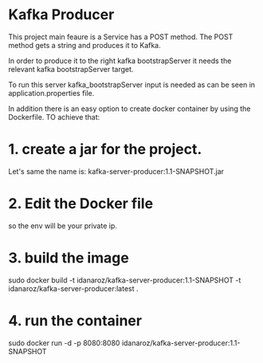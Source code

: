 # Kafka Producer

This project main feaure is a Service has a POST method.
The POST method gets a string and produces it to Kafka.

In order to produce it to the right kafka bootstrapServer it needs the relevant kafka bootstrapServer target. 

To run this server kafka_bootstrapServer input is needed as can be seen in application.properties file. 

In addition there is an easy option to create docker container by using the Dockerfile. TO achieve that:
# 1. create a jar for the project.
Let's same the name is: kafka-server-producer:1.1-SNAPSHOT.jar

# 2. Edit the Docker file 
so the env will be your private ip. 

# 3. build the image
sudo docker build -t idanaroz/kafka-server-producer:1.1-SNAPSHOT -t  idanaroz/kafka-server-producer:latest .

# 4.  run the container
sudo docker run -d -p 8080:8080  idanaroz/kafka-server-producer:1.1-SNAPSHOT




